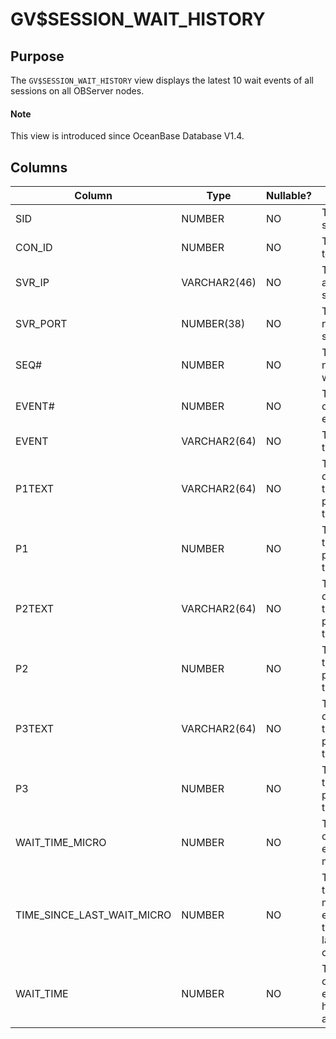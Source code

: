 # GV$SESSION_WAIT_HISTORY

## Purpose

The `GV$SESSION_WAIT_HISTORY` view displays the latest 10 wait events of all sessions on all OBServer nodes.

<main id="notice" type='explain'>
  <h4>Note</h4>
  <p>This view is introduced since OceanBase Database V1.4. </p>
</main>

## Columns

| **Column** | **Type** | **Nullable?** | **Description** |
| --- | --- | --- | --- |
| SID | NUMBER | NO | The ID of the session. |
| CON_ID | NUMBER | NO | The ID of the tenant. |
| SVR_IP | VARCHAR2(46) | NO | The IP address of the server. |
| SVR_PORT | NUMBER(38) | NO | The port number of the server. |
| SEQ# | NUMBER | NO | The sequence number of the wait event. |
| EVENT# | NUMBER | NO | The number of the wait event. |
| EVENT | VARCHAR2(64) | NO | The name of the wait event. |
| P1TEXT | VARCHAR2(64) | NO | The description of the first parameter of the wait event. |
| P1 | NUMBER | NO | The value of the first parameter of the wait event. |
| P2TEXT | VARCHAR2(64) | NO | The description of the second parameter of the wait event. |
| P2 | NUMBER | NO | The value of the second parameter of the wait event. |
| P3TEXT | VARCHAR2(64) | NO | The description of the third parameter of the wait event. |
| P3 | NUMBER | NO | The value of the third parameter of the wait event. |
| WAIT_TIME_MICRO | NUMBER | NO | The wait time of the wait event in microseconds. |
| TIME_SINCE_LAST_WAIT_MICRO | NUMBER | NO | The amount of time in microseconds elapsed from the end of the last wait to the current wait. |
| WAIT_TIME | NUMBER | NO | The wait time of the wait event, in hundredths of a second. |
